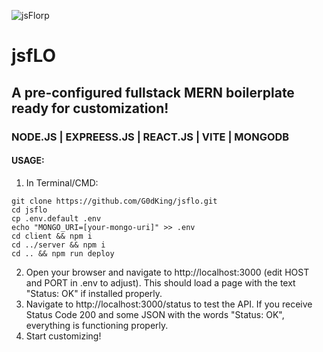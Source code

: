 ![jsFlorp](https://github.com/G0dKing/jsflo/assets/68952952/ca0da65c-8a2f-4a93-8cd1-b9c2039640e0)
# jsfLO
## A pre-configured fullstack MERN boilerplate ready for customization!
### NODE.JS | EXPREESS.JS | REACT.JS | VITE | MONGODB

#### USAGE:
1. In Terminal/CMD:
```
git clone https://github.com/G0dKing/jsflo.git
cd jsflo
cp .env.default .env
echo "MONGO_URI=[your-mongo-uri]" >> .env
cd client && npm i
cd ../server && npm i
cd .. && npm run deploy
```
2. Open your browser and navigate to http://localhost:3000 (edit HOST and PORT in .env to adjust). This should load a page with the text "Status: OK" if installed properly.
3. Navigate to http://localhost:3000/status to test the API. If you receive Status Code 200 and some JSON with the words "Status: OK", everything is functioning properly.
4. Start customizing!
